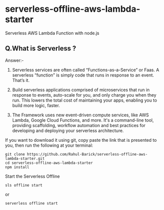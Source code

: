 # serverless-offline-aws-lambda-starter
Serverless AWS Lambda Function with node.js

## Q.What is Serverless ?

Answer:- 
1. Serverless services are often called “Functions-as-a-Service” or Faas.
   A serverless “function” is simply code that runs in response to an event. That’s it.
   
2. Build serverless applications comprised of microservices that run in response to events, auto-scale for you, and only charge you when they run. 
   This lowers the total cost of maintaining your apps, enabling you to build more logic, faster.       
3. The Framework uses new event-driven compute services, like AWS Lambda, Google Cloud Functions, and more. 
   It's a command-line tool, providing scaffolding, workflow automation and best practices for developing and deploying your serverless architecture. 
         
         
If you want to download it using git, copy paste the link that is presented to you, then run the following at your terminal:
```
git clone https://github.com/Rahul-Barick/serverless-offline-aws-lambda-starter.git
cd serverless-offline-aws-lambda-starter
npm install
```

Start the Serverless Offline
```
sls offline start
```
or
```
serverless offline start
```
